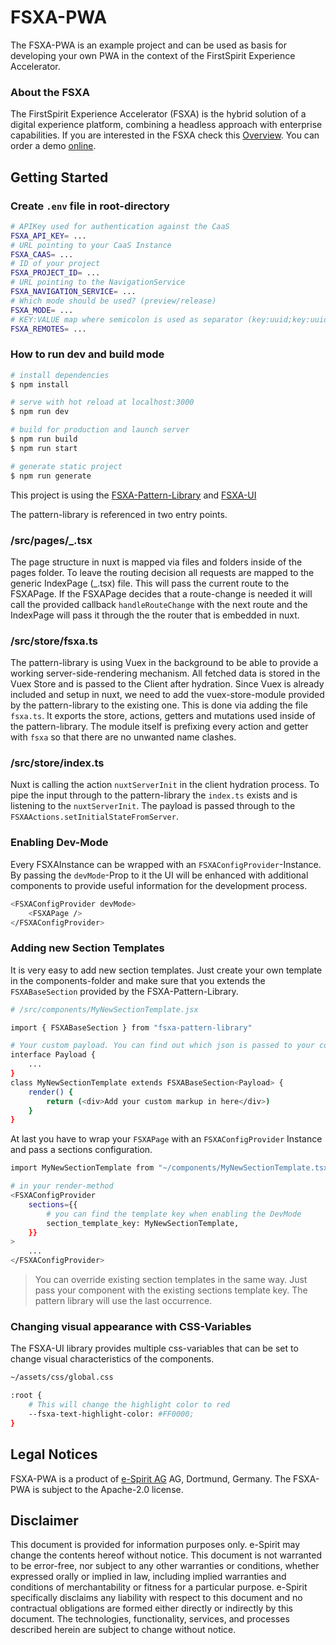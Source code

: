 # FSXA-PWA
The FSXA-PWA is an example project and can be used as basis for developing your own PWA 
in the context of the FirstSpirit Experience Accelerator.

### About the FSXA
The FirstSpirit Experience Accelerator (FSXA) is the hybrid solution of a digital 
experience platform, combining a headless approach with enterprise capabilities. 
If you are interested in the FSXA check this 
[Overview](https://docs.e-spirit.com/module/fsxa/overview/benefits-hybrid/index.html). You can order 
a demo [online](https://www.e-spirit.com/us/specialpages/forms/on-demand-demo/).

## Getting Started

### Create `.env` file in root-directory

```bash
# APIKey used for authentication against the CaaS
FSXA_API_KEY= ...
# URL pointing to your CaaS Instance
FSXA_CAAS= ...
# ID of your project
FSXA_PROJECT_ID= ...
# URL pointing to the NavigationService
FSXA_NAVIGATION_SERVICE= ...
# Which mode should be used? (preview/release)
FSXA_MODE= ...
# KEY:VALUE map where semicolon is used as separator (key:uuid;key:uuid)
FSXA_REMOTES= ...
```

### How to run dev and build mode

```bash
# install dependencies
$ npm install

# serve with hot reload at localhost:3000
$ npm run dev

# build for production and launch server
$ npm run build
$ npm run start

# generate static project
$ npm run generate
```

This project is using the [FSXA-Pattern-Library](https://www.npmjs.com/package/fsxa-pattern-library) and [FSXA-UI](https://www.npmjs.com/package/fsxa-ui)

The pattern-library is referenced in two entry points.

### /src/pages/\_.tsx

The page structure in nuxt is mapped via files and folders inside of the pages folder. To leave the routing decision all requests are mapped to the generic IndexPage (\_.tsx) file. This will pass the current route to the FSXAPage. If the FSXAPage decides that a route-change is needed it will call the provided callback `handleRouteChange` with the next route and the IndexPage will pass it through the the router that is embedded in nuxt.

### /src/store/fsxa.ts

The pattern-library is using Vuex in the background to be able to provide a working server-side-rendering mechanism. All fetched data is stored in the Vuex Store and is passed to the Client after hydration. Since Vuex is already included and setup in nuxt, we need to add the vuex-store-module provided by the pattern-library to the existing one. This is done via adding the file `fsxa.ts`. It exports the store, actions, getters and mutations used inside of the pattern-library. The module itself is prefixing every action and getter with `fsxa` so that there are no unwanted name clashes.

### /src/store/index.ts

Nuxt is calling the action `nuxtServerInit` in the client hydration process. To pipe the input through to the pattern-library the `index.ts` exists and is listening to the `nuxtServerInit`. The payload is passed through to the `FSXAActions.setInitialStateFromServer`.

### Enabling Dev-Mode

Every FSXAInstance can be wrapped with an `FSXAConfigProvider`-Instance. By passing the `devMode`-Prop to it the UI will be enhanced with additional components to provide useful information for the development process.

```bash
<FSXAConfigProvider devMode>
    <FSXAPage />
</FSXAConfigProvider>
```

### Adding new Section Templates

It is very easy to add new section templates. Just create your own template in the components-folder and make sure that you extends the `FSXABaseSection` provided by the FSXA-Pattern-Library.

```bash
# /src/components/MyNewSectionTemplate.jsx

import { FSXABaseSection } from "fsxa-pattern-library"

# Your custom payload. You can find out which json is passed to your component when you enable the devMode
interface Payload {
    ...
}
class MyNewSectionTemplate extends FSXABaseSection<Payload> {
    render() {
        return (<div>Add your custom markup in here</div>)
    }
}
```

At last you have to wrap your `FSXAPage` with an `FSXAConfigProvider` Instance and pass a sections configuration.

```bash
import MyNewSectionTemplate from "~/components/MyNewSectionTemplate.tsx"

# in your render-method
<FSXAConfigProvider
    sections={{
        # you can find the template key when enabling the DevMode
        section_template_key: MyNewSectionTemplate,
    }}
>
    ...
</FSXAConfigProvider>
```

> You can override existing section templates in the same way. Just pass your component with the existing sections template key. The pattern library will use the last occurrence.

### Changing visual appearance with CSS-Variables

The FSXA-UI library provides multiple css-variables that can be set to change visual characteristics of the components.

```bash
~/assets/css/global.css

:root {
    # This will change the highlight color to red
    --fsxa-text-highlight-color: #FF0000;
}
```

## Legal Notices
FSXA-PWA is a product of [e-Spirit AG](http://www.e-spirit.com) AG, Dortmund, Germany.
The FSXA-PWA is subject to the Apache-2.0 license.

## Disclaimer
This document is provided for information purposes only.
e-Spirit may change the contents hereof without notice. 
This document is not warranted to be error-free, nor subject to any 
other warranties or conditions, whether expressed orally or 
implied in law, including implied warranties and conditions of 
merchantability or fitness for a particular purpose. e-Spirit 
specifically disclaims any liability with respect to this document 
and no contractual obligations are formed either directly or 
indirectly by this document. The technologies, functionality, services, 
and processes described herein are subject to change without notice.
